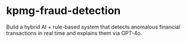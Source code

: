 # kpmg-fraud-detection
Build a hybrid AI + rule-based system that detects anomalous financial transactions in real time and explains them via GPT-4o.
